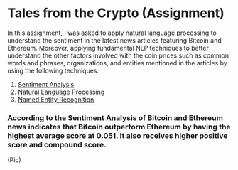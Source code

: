 # Tales from the Crypto (Assignment)

In this assignment, I was asked to apply natural language processing to understand the sentiment in the latest news articles featuring Bitcoin and Ethereum. Morepver, applying fundamental NLP techniques to better understand the other factors involved with the coin prices such as common words and phrases, organizations,  and entities mentioned in the articles by using the following techniques:

1. [Sentiment Analysis](#Sentiment-Analysis)
2. [Natural Language Processing](#Natural-Language-Processing)
3. [Named Entity Recognition](#Named-Entity-Recognition)


### According to the Sentiment Analysis of Bitcoin and Ethereum news indicates that Bitcoin outperform Ethereum by having the highest average score at 0.051. It also receives higher positive score and compound score.

(Pic)

